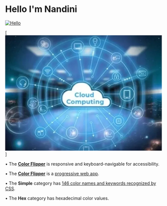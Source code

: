 # Hello I'm Nandini
<a href=#table-of-contents>![Hello](https://res.cloudinary.com/dn1e07eul/image/upload/v1659385852/Readme%20Headers/inter-002-color-_chbcfi.png)</a>

[![Responsive Full Background Image ](https://raw.githubusercontent.com/nandiniptl/images/refs/heads/main/img.webp)]

• The **[Color Flipper](https://emjose.github.io/color-flipper/)** is responsive and keyboard-navigable for accessibility.

• The **[Color Flipper](https://emjose.github.io/color-flipper/)** is a [progressive web app](https://developer.mozilla.org/en-US/docs/Web/Progressive_web_apps).

• The **Simple** category has [146 color names and keywords recognized by CSS](https://www.w3.org/wiki/CSS/Properties/color/keywords).

• The **Hex** category has hexadecimal color values.




